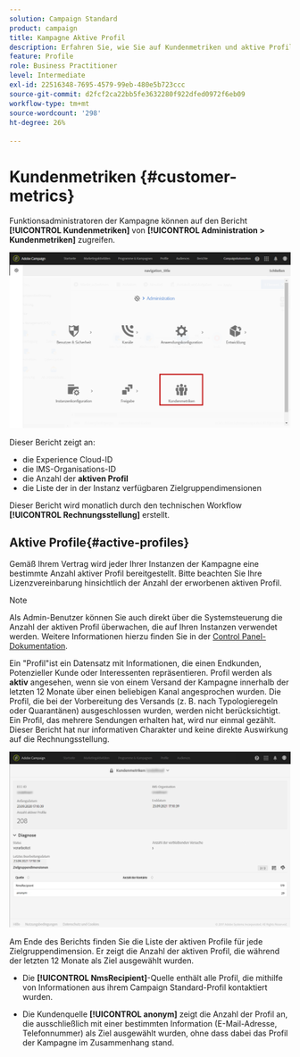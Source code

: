 ```yaml
---
solution: Campaign Standard
product: campaign
title: Kampagne Aktive Profil
description: Erfahren Sie, wie Sie auf Kundenmetriken und aktive Profil zugreifen können
feature: Profile
role: Business Practitioner
level: Intermediate
exl-id: 22516348-7695-4579-99eb-480e5b723ccc
source-git-commit: d2fcf2ca22bb5fe3632280f922dfed0972f6eb09
workflow-type: tm+mt
source-wordcount: '298'
ht-degree: 26%

---
```


# Kundenmetriken {#customer-metrics}

Funktionsadministratoren der Kampagne können auf den Bericht **[!UICONTROL Kundenmetriken]** von **[!UICONTROL Administration > Kundenmetriken]** zugreifen.

![](assets/audience_active_profiles1.png)

Dieser Bericht zeigt an:

* die Experience Cloud-ID
* die IMS-Organisations-ID
* die Anzahl der **aktiven Profil**
* die Liste der in der Instanz verfügbaren Zielgruppendimensionen

Dieser Bericht wird monatlich durch den technischen Workflow **[!UICONTROL Rechnungsstellung]** erstellt.

## Aktive Profile{#active-profiles}

Gemäß Ihrem Vertrag wird jeder Ihrer Instanzen der Kampagne eine bestimmte Anzahl aktiver Profil bereitgestellt. Bitte beachten Sie Ihre Lizenzvereinbarung hinsichtlich der Anzahl der erworbenen aktiven Profil.

>[!NOTE]
>
>Als Admin-Benutzer können Sie auch direkt über die Systemsteuerung die Anzahl der aktiven Profil überwachen, die auf Ihren Instanzen verwendet werden. Weitere Informationen hierzu finden Sie in der [Control Panel-Dokumentation](https://experienceleague.adobe.com/docs/control-panel/using/performance-monitoring/active-profiles-monitoring.html?lang=de).


Ein &quot;Profil&quot;ist ein Datensatz mit Informationen, die einen Endkunden, Potenzieller Kunde oder Interessenten repräsentieren. Profil werden als **aktiv** angesehen, wenn sie von einem Versand der Kampagne innerhalb der letzten 12 Monate über einen beliebigen Kanal angesprochen wurden. Die Profil, die bei der Vorbereitung des Versands (z. B. nach Typologieregeln oder Quarantänen) ausgeschlossen wurden, werden nicht berücksichtigt. Ein Profil, das mehrere Sendungen erhalten hat, wird nur einmal gezählt. Dieser Bericht hat nur informativen Charakter und keine direkte Auswirkung auf die Rechnungsstellung.

![](assets/audience_active_profiles2.png)

Am Ende des Berichts finden Sie die Liste der aktiven Profile für jede Zielgruppendimension. Er zeigt die Anzahl der aktiven Profil, die während der letzten 12 Monate als Ziel ausgewählt wurden.

* Die **[!UICONTROL NmsRecipient]**-Quelle enthält alle Profil, die mithilfe von Informationen aus ihrem Campaign Standard-Profil kontaktiert wurden.

* Die Kundenquelle **[!UICONTROL anonym]** zeigt die Anzahl der Profil an, die ausschließlich mit einer bestimmten Information (E-Mail-Adresse, Telefonnummer) als Ziel ausgewählt wurden, ohne dass dabei das Profil der Kampagne im Zusammenhang stand.
